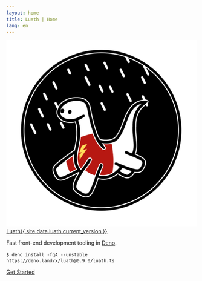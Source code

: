 ```yaml
---
layout: home
title: Luath | Home
lang: en
---
```


<main class="main">
  <section>
    <img src="images/favicon.png" alt="Deno zooming through the lighting storm that is front-end development" class="logo" />
    <div class="title"><a href="/luath/" class="luath">Luath</a><span><a href="https://github.com/cmorten/luath/blob/main/.github/CHANGELOG.md" class="version">{{ site.data.luath.current_version }}</a></span></div>
    <p class="description">Fast front-end development tooling in <a href="https://deno.land/">Deno</a>.</p>
    <pre><code>$ deno install -fqA --unstable https://deno.land/x/luath@0.9.0/luath.ts</code></pre>
    <div><a href="/luath/guide" class="primary get-started">Get Started</a></div>
  </section>
</main>
